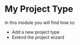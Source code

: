 # My Project Type
In this module you will find how to:
- Add a new project type
- Extend the project wizard 
